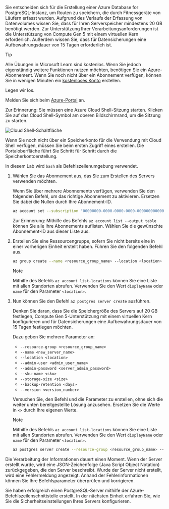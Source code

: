 Sie entscheiden sich für die Erstellung einer Azure Database for PostgreSQL-Instanz, um Routen zu speichern, die durch Fitnessgeräte von Läufern erfasst wurden. Aufgrund des Verlaufs der Erfassung von Datenvolumes wissen Sie, dass für Ihren Serverspeicher mindestens 20 GB benötigt werden. Zur Unterstützung Ihrer Verarbeitungsanforderungen ist die Unterstützung von Compute Gen 5 mit einem virtuellen Kern erforderlich. Außerdem wissen Sie, dass für Datensicherungen eine Aufbewahrungsdauer von 15 Tagen erforderlich ist.

> [!TIP]
> Alle Übungen in Microsoft Learn sind kostenlos. Wenn Sie jedoch eigenständig weitere Funktionen nutzen möchten, benötigen Sie ein Azure-Abonnement. Wenn Sie noch nicht über ein Abonnement verfügen, können Sie in wenigen Minuten ein [kostenloses Konto](https://azure.microsoft.com/free/?WT.mc_id=A261C142F) erstellen.

Legen wir los.

Melden Sie sich beim [Azure-Portal](https://portal.azure.com?azure-portal=true) an.

Zur Erinnerung: Sie müssen eine Azure Cloud Shell-Sitzung starten. Klicken Sie auf das Cloud Shell-Symbol am oberen Bildschirmrand, um die Sitzung zu starten.

![Cloud Shell-Schaltfläche](../media-draft/cloud-shell-button.png)

Wenn Sie noch nicht über ein Speicherkonto für die Verwendung mit Cloud Shell verfügen, müssen Sie beim ersten Zugriff eines erstellen. Die Portaloberfläche führt Sie Schritt für Schritt durch die Speicherkontoerstellung.

In diesem Lab wird `bash` als Befehlszeilenumgebung verwendet.

1. Wählen Sie das Abonnement aus, das Sie zum Erstellen des Servers verwenden möchten.

    Wenn Sie über mehrere Abonnements verfügen, verwenden Sie den folgenden Befehl, um das richtige Abonnement zu aktivieren. Ersetzen Sie dabei die Nullen durch Ihre Abonnement-ID.

    ``` bash
    az account set --subscription "00000000-0000-0000-0000-000000000000"
    ```

    Zur Erinnerung: Mithilfe des Befehls `az account list --output table` können Sie alle Ihre Abonnements auflisten. Wählen Sie die gewünschte Abonnement-ID aus dieser Liste aus.

1. Erstellen Sie eine Ressourcengruppe, sofern Sie nicht bereits eine in einer vorherigen Einheit erstellt haben. Führen Sie den folgenden Befehl aus.

    ```bash
    az group create --name <resource_group_name> --location <location>
    ```

    > [!Note]
    > Mithilfe des Befehls `az account list-locations` können Sie eine Liste mit allen Standorten abrufen. Verwenden Sie den Wert `displayName` oder `name` für den Parameter `<location>`.

1. Nun können Sie den Befehl `az postgres server create` ausführen.

    Denken Sie daran, dass Sie die Speichergröße des Servers auf 20 GB festlegen, Compute Gen 5-Unterstützung mit einem virtuellen Kern konfigurieren und für Datensicherungen eine Aufbewahrungsdauer von 15 Tagen festlegen möchten.

    Dazu geben Sie mehrere Parameter an:

    - `--resource-group <resource_group_name>`
    - `--name <new_server_name>`
    - `--location <location>`
    - `--admin-user <admin_user_name>`
    - `--admin-password <server_admin_password>`
    - `--sku-name <sku>`
    - `--storage-size <size>`
    - `--backup-retention <days>`
    - `--version <version_number>`

    Versuchen Sie, den Befehl und die Parameter zu erstellen, ohne sich die weiter unten bereitgestellte Lösung anzusehen. Ersetzen Sie die Werte in `<>` durch Ihre eigenen Werte.

    > [!NOTE]
    > Mithilfe des Befehls `az account list-locations` können Sie eine Liste mit allen Standorten abrufen. Verwenden Sie den Wert `displayName` oder `name` für den Parameter `<location>`.

    ```bash
    az postgres server create --resource-group <resource_group_name> --name <unique_server_name>  --location "UK West" --admin-user <server_admin_login_id> --admin-password <server_admin_password> --sku-name B_Gen5_1 --storage-size 20480 --backup-retention 15 --version 10
    ```

Die Verarbeitung der Informationen dauert einen Moment. Wenn der Server erstellt wurde, wird eine JSON-Zeichenfolge (Java Script Object Notation) zurückgegeben, die den Server beschreibt. Wurde der Server nicht erstellt, wird eine Fehlermeldung angezeigt. Anhand der Fehlerinformationen können Sie Ihre Befehlsparameter überprüfen und korrigieren.

Sie haben erfolgreich einen PostgreSQL-Server mithilfe der Azure-Befehlszeilenschnittstelle erstellt. In der nächsten Einheit erfahren Sie, wie Sie die Sicherheitseinstellungen Ihres Servers konfigurieren.
